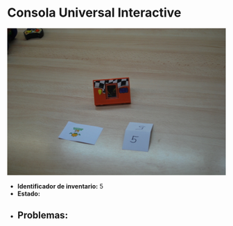 # Consola Universal Interactive
	
![Consola](fotos/01.jpg)

  - __Identificador de inventario:__ 5
  - __Estado:__ 
  - __Problemas:__
    - 
